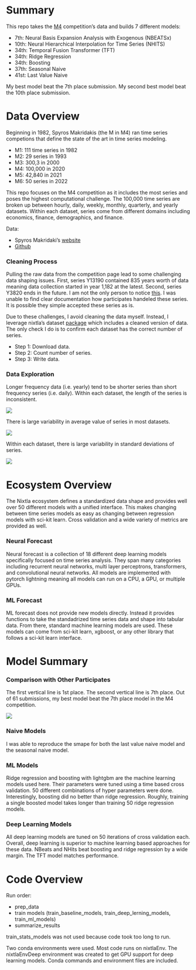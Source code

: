 
# Summary

This repo takes the
[M4](https://www.sciencedirect.com/science/article/pii/S0169207019301128)
competition’s data and builds 7 different models:

- 7th: Neural Basis Expansion Analysis with Exogenous (NBEATSx)
- 10th: Neural Hierarchical Interpolation for Time Series (NHITS)
- 34th: Temporal Fusion Transformer (TFT)
- 34th: Ridge Regression
- 34th: Boosting
- 37th: Seasonal Naive
- 41st: Last Value Naive

My best model beat the 7th place submission. My second best model beat
the 10th place submission.

# Data Overview

Beginning in 1982, Spyros Makridakis (the M in M4) ran time series
competions that define the state of the art in time series modeling.

- M1: 111 time series in 1982
- M2: 29 series in 1993
- M3: 300,3 in 2000
- M4: 100,000 in 2020
- M5: 42,840 in 2021
- M6: 50 series in 2022

This repo focuses on the M4 competition as it includes the most series
and poses the highest computational challenge. The 100,000 time series
are broken up between hourly, daily, weekly, monthly, quarterly, and
yearly datasets. Within each dataset, series come from different domains
including economics, finance, demographics, and finance.

Data:

- Spyros Makridaki’s
  [website](https://forecasters.org/resources/time-series-data/)
- [Github](https://github.com/Mcompetitions)

### Cleaning Process

Pulling the raw data from the competition page lead to some challenging
data shaping issues. First, series Y13190 contained 835 years worth of
data meaning data collection started in year 1,182 at the latest.
Second, series Y3820 ends in the future. I am not the only person to
notice
[this](https://openforecast.org/2020/03/01/m-competitions-from-m4-to-m5-reservations-and-expectations/).
I was unable to find clear documentation how participates handeled these
series. It is possible they simple accepted these series as is.

Due to these challenges, I avoid cleaning the data myself. Instead, I
leverage nixtla’s dataset
[package](https://nixtlaverse.nixtla.io/datasetsforecast/index.html)
which includes a cleaned version of data. The only check I do is to
confirm each dataset has the correct number of series.

- Step 1: Download data.
- Step 2: Count number of series.
- Step 3: Write data.

### Data Exploration

Longer frequency data (i.e. yearly) tend to be shorter series than short
frequency series (i.e. daily). Within each dataset, the length of the
series is inconsistent.

![](README_files/figure-commonmark/cell-3-output-1.png)

There is large variability in average value of series in most datasets.

![](README_files/figure-commonmark/cell-4-output-1.png)

Within each dataset, there is large variability in standard deviations
of series.

![](README_files/figure-commonmark/cell-5-output-1.png)

# Ecosystem Overview

The Nixtla ecosystem defines a standardized data shape and provides well
over 50 different models with a unified interface. This makes changing
between time series models as easy as changing between regression models
with sci-kit learn. Cross validation and a wide variety of metrics are
provided as well.

### Neural Forecast

Neural forecast is a collection of 18 different deep learning models
specifically focused on time series analysis. They span many categories
including recurrent neural networks, multi layer perceptrons,
transformers, and convolutional neural networks. All models are
implemented with pytorch lightning meaning all models can run on a CPU,
a GPU, or multiple GPUs.

### ML Forecast

ML forecast does not provide new models directly. Instead it provides
functions to take the standadrized time series data and shape into
tabular data. From there, standard machine learning models are used.
These models can come from sci-kit learn, xgboost, or any other library
that follows a sci-kit learn interface.

# Model Summary

### Comparison with Other Participates

The first vertical line is 1st place. The second vertical line is 7th
place. Out of 61 submissions, my best model beat the 7th place model in
the M4 competition.

![](README_files/figure-commonmark/cell-6-output-1.png)

### Naive Models

I was able to reproduce the smape for both the last value naive model
and the seasonal naive model.

### ML Models

Ridge regression and boosting with lightgbm are the machine learning
models used here. Their parameters were tuned using a time based cross
validation. 50 different combinations of hyper parameters were done.
Interestingly, boosting did no better than ridge regression. Roughly,
training a single boosted model takes longer than training 50 ridge
regression models.

### Deep Learning Models

All deep learning models are tuned on 50 iterations of cross validation
each. Overall, deep learning is superior to machine learning based
approaches for these data. NBeats and NHits beat boosting and ridge
regression by a wide margin. The TFT model matches performance.

# Code Overview

Run order:

- prep_data
- train models (train_baseline_models, train_deep_lerning_models,
  train_ml_models)
- summarize_results

train_stats_models was not used because code took too long to run.

Two conda environments were used. Most code runs on nixtlaEnv. The
nixtlaEnvDeep environment was created to get GPU support for deep
learning models. Conda commands and environment files are included.
